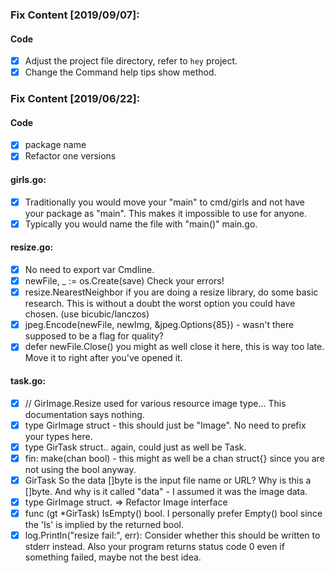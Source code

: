 ### Fix Content [2019/09/07]:

#### Code
- [x] Adjust the project file directory, refer to `hey` project.
- [x] Change the Command help tips show method.

### Fix Content [2019/06/22]:

#### Code
- [x] package name
- [x] Refactor one versions 

#### girls.go:
- [x] Traditionally you would move your "main" to cmd/girls and not have your package as "main". This makes it impossible to use for anyone.
- [x] Typically you would name the file with "main()" main.go.

#### resize.go:
- [x] No need to export var Cmdline.
- [x] newFile, _ := os.Create(save) Check your errors!
- [x] resize.NearestNeighbor if you are doing a resize library, do some basic research. This is without a doubt the worst option you could have chosen. (use bicubic/lanczos)
- [x] jpeg.Encode(newFile, newImg, &jpeg.Options{85}) - wasn't there supposed to be a flag for quality?
- [x] defer newFile.Close() you might as well close it here, this is way too late. Move it to right after you've opened it.

#### task.go:
- [x] // GirImage.Resize used for various resource image type... This documentation says nothing.
- [x] type GirImage struct - this should just be "Image". No need to prefix your types here.
- [x] type GirTask struct.. again, could just as well be Task.
- [x] fin: make(chan bool) - this might as well be a chan struct{} since you are not using the bool anyway.
- [x] GirTask So the data []byte is the input file name or URL? Why is this a []byte. And why is it called "data" - I assumed it was the image data.
- [x] type GirImage struct. => Refactor Image interface
- [x] func (gt *GirTask) IsEmpty() bool. I personally prefer Empty() bool since the 'Is' is implied by the returned bool.
- [x] log.Println("resize fail:", err): Consider whether this should be written to stderr instead. Also your program returns status code 0 even if something failed, maybe not the best idea.    